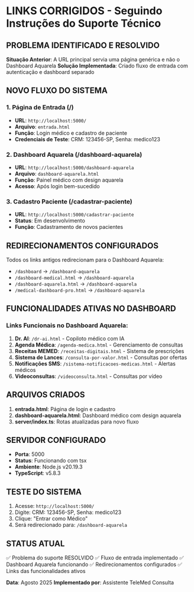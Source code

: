 # LINKS CORRIGIDOS - Seguindo Instruções do Suporte Técnico

## PROBLEMA IDENTIFICADO E RESOLVIDO

**Situação Anterior**: A URL principal servia uma página genérica e não o Dashboard Aquarela
**Solução Implementada**: Criado fluxo de entrada com autenticação e dashboard separado

## NOVO FLUXO DO SISTEMA

### 1. Página de Entrada (/)
- **URL**: `http://localhost:5000/`
- **Arquivo**: `entrada.html`
- **Função**: Login médico e cadastro de paciente
- **Credenciais de Teste**: CRM: 123456-SP, Senha: medico123

### 2. Dashboard Aquarela (/dashboard-aquarela)
- **URL**: `http://localhost:5000/dashboard-aquarela`
- **Arquivo**: `dashboard-aquarela.html`
- **Função**: Painel médico com design aquarela
- **Acesso**: Após login bem-sucedido

### 3. Cadastro Paciente (/cadastrar-paciente)
- **URL**: `http://localhost:5000/cadastrar-paciente`
- **Status**: Em desenvolvimento
- **Função**: Cadastramento de novos pacientes

## REDIRECIONAMENTOS CONFIGURADOS

Todos os links antigos redirecionam para o Dashboard Aquarela:
- `/dashboard` → `/dashboard-aquarela`
- `/dashboard-medical.html` → `/dashboard-aquarela`
- `/dashboard-aquarela.html` → `/dashboard-aquarela`
- `/medical-dashboard-pro.html` → `/dashboard-aquarela`

## FUNCIONALIDADES ATIVAS NO DASHBOARD

### Links Funcionais no Dashboard Aquarela:
1. **Dr. AI**: `/dr-ai.html` - Copiloto médico com IA
2. **Agenda Médica**: `/agenda-medica.html` - Gerenciamento de consultas
3. **Receitas MEMED**: `/receitas-digitais.html` - Sistema de prescrições
4. **Sistema de Lances**: `/consulta-por-valor.html` - Consultas por ofertas
5. **Notificações SMS**: `/sistema-notificacoes-medicas.html` - Alertas médicos
6. **Videoconsultas**: `/videoconsulta.html` - Consultas por vídeo

## ARQUIVOS CRIADOS

1. **entrada.html**: Página de login e cadastro
2. **dashboard-aquarela.html**: Dashboard médico com design aquarela
3. **server/index.ts**: Rotas atualizadas para novo fluxo

## SERVIDOR CONFIGURADO

- **Porta**: 5000
- **Status**: Funcionando com tsx
- **Ambiente**: Node.js v20.19.3
- **TypeScript**: v5.8.3

## TESTE DO SISTEMA

1. Acesse: `http://localhost:5000/`
2. Digite: CRM: 123456-SP, Senha: medico123
3. Clique: "Entrar como Médico"
4. Será redirecionado para: `/dashboard-aquarela`

## STATUS ATUAL

✅ Problema do suporte RESOLVIDO
✅ Fluxo de entrada implementado
✅ Dashboard Aquarela funcionando
✅ Redirecionamentos configurados
✅ Links das funcionalidades ativos

**Data**: Agosto 2025
**Implementado por**: Assistente TeleMed Consulta